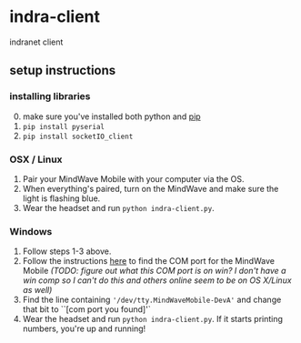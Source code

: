 indra-client
============

indranet client

## setup instructions

### installing libraries

0. make sure you've installed both python and [pip](https://pypi.python.org/pypi/pip)
1. `pip install pyserial`
2. `pip install socketIO_client`

### OSX / Linux

1. Pair your MindWave Mobile with your computer via the OS.
2. When everything's paired, turn on the MindWave and make sure the light is flashing blue.
3. Wear the headset and run `python indra-client.py`.

### Windows
1. Follow steps 1-3 above.
2. Follow the instructions [here](http://plugable.com/2011/07/04/how-to-change-the-com-port-for-a-usb-serial-adapter-on-windows-7) to find the COM port for the MindWave Mobile *(TODO: figure out what this COM port is on win? I don't have a win comp so I can't do this and others online seem to be on OS X/Linux as well)*
3. Find the line containing `'/dev/tty.MindWaveMobile-DevA'` and change that bit to ``[com port you found]'`
4. Wear the headset and run `python indra-client.py`. If it starts printing numbers, you're up and running!
